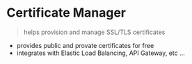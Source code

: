 # Certificate Manager

> helps provision and manage SSL/TLS certificates

- provides public and provate certificates for free
- integrates with Elastic Load Balancing, API Gateway, etc ...
